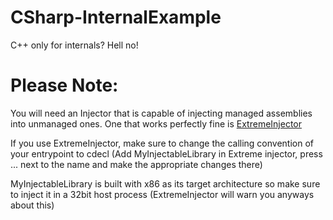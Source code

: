 # CSharp-InternalExample
C++ only for internals? Hell no!

# Please Note:
You will need an Injector that is capable of injecting managed assemblies into unmanaged ones.
One that works perfectly fine is [ExtremeInjector](https://github.com/master131/ExtremeInjector)

If you use ExtremeInjector, make sure to change the calling convention of your entrypoint to cdecl
(Add MyInjectableLibrary in Extreme injector, press ... next to the name and make the appropriate changes there)

MyInjectableLibrary is built with x86 as its target architecture so make sure to inject it in a 32bit host process (ExtremeInjector will warn you anyways about this)
